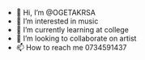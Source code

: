- 👋 Hi, I’m @OGETAKRSA
- 👀 I’m interested in music
- 🌱 I’m currently learning at college
- 💞️ I’m looking to collaborate on artist
- 📫 How to reach me 0734591437

<!---
OGETAKRSA/OGETAKRSA is a ✨ special ✨ repository because its `README.md` (this file) appears on your GitHub profile.
You can click the Preview link to take a look at your changes.
--->
